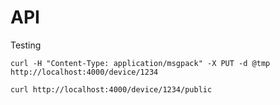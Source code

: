 API
===

Testing

```
curl -H "Content-Type: application/msgpack" -X PUT -d @tmp http://localhost:4000/device/1234
```

```
curl http://localhost:4000/device/1234/public
```